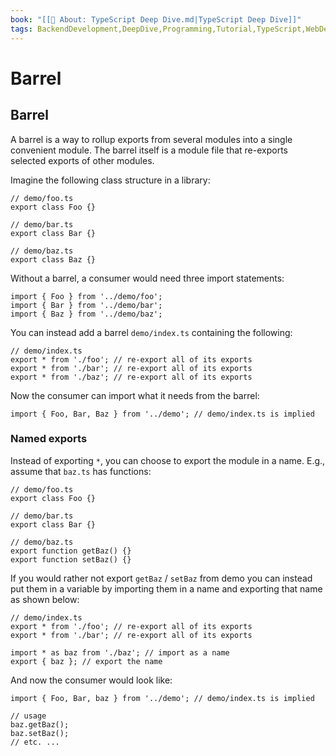 ```yaml
---
book: "[[📓 About꞉ TypeScript Deep Dive.md|TypeScript Deep Dive]]"
tags: BackendDevelopment,DeepDive,Programming,Tutorial,TypeScript,WebDevelopment
---
```


# Barrel

## Barrel

A barrel is a way to rollup exports from several modules into a single convenient module. The barrel itself is a module file that re-exports selected exports of other modules.

Imagine the following class structure in a library:

```
// demo/foo.ts
export class Foo {}

// demo/bar.ts
export class Bar {}

// demo/baz.ts
export class Baz {}
```

Without a barrel, a consumer would need three import statements:

```
import { Foo } from '../demo/foo';
import { Bar } from '../demo/bar';
import { Baz } from '../demo/baz';
```

You can instead add a barrel `demo/index.ts` containing the following:

```
// demo/index.ts
export * from './foo'; // re-export all of its exports
export * from './bar'; // re-export all of its exports
export * from './baz'; // re-export all of its exports
```

Now the consumer can import what it needs from the barrel:

```
import { Foo, Bar, Baz } from '../demo'; // demo/index.ts is implied
```

### Named exports

Instead of exporting `*`, you can choose to export the module in a name. E.g., assume that `baz.ts` has functions:

```
// demo/foo.ts
export class Foo {}

// demo/bar.ts
export class Bar {}

// demo/baz.ts
export function getBaz() {}
export function setBaz() {}
```

If you would rather not export `getBaz` / `setBaz` from demo you can instead put them in a variable by importing them in a name and exporting that name as shown below:

```
// demo/index.ts
export * from './foo'; // re-export all of its exports
export * from './bar'; // re-export all of its exports

import * as baz from './baz'; // import as a name
export { baz }; // export the name
```

And now the consumer would look like:

```
import { Foo, Bar, baz } from '../demo'; // demo/index.ts is implied

// usage
baz.getBaz();
baz.setBaz();
// etc. ...
```